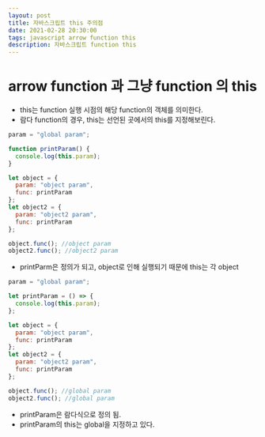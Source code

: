 ```yaml
---
layout: post
title: 자바스크립트 this 주의점
date: 2021-02-28 20:30:00
tags: javascript arrow function this
description: 자바스크립트 function this
---
```


# arrow function 과 그냥 function 의 this

- this는 function 실행 시점의 해당 function의 객체를 의미한다.
- 람다 function의 경우, this는 선언된 곳에서의 this를 지정해보린다.

```javascript
param = "global param";

function printParam() {
  console.log(this.param);
}

let object = {
  param: "object param",
  func: printParam
};
let object2 = {
  param: "object2 param",
  func: printParam
};

object.func(); //object param
object2.func(); //object2 param
```

- printParm은 정의가 되고, object로 인해 실행되기 때문에 this는 각 object

```javascript
param = "global param";

let printParam = () => {
  console.log(this.param);
};

let object = {
  param: "object param",
  func: printParam
};
let object2 = {
  param: "object2 param",
  func: printParam
};

object.func(); //global param
object2.func(); //global param
```

- printParam은 람다식으로 정의 됨.
- printParam의 this는 global을 지정하고 있다.
